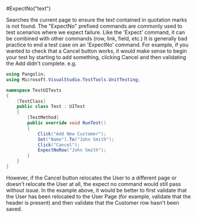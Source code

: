 #ExpectNo("text")



Searches the current page to ensure the text contained in quotation marks is not found. The "ExpectNo"
prefixed commands are commonly used to test scenarios where we expect failure. Like the 'Expect' command, it can be combined with other commands (row, link, field, etc.) It is generally bad practice to end a test case on an 'ExpectNo' command. For example, if you wanted to check that a Cancel button works, it would make sense to begin your test by starting to add something, clicking Cancel and then validating the Add didn't complete. e.g.

```C#
using Pangolin;
using Microsoft.VisualStudio.TestTools.UnitTesting;

namespace TestUITests
{
    [TestClass]
    public class Test : UITest
    {
        [TestMethod]
        public override void RunTest()
        {
            Click("Add New Customer");
            Set("Name").To("John Smith");
            Click("Cancel");
            ExpectNoRow("John Smith");
        }
    }
}

```



However, if the Cancel button relocates the User to a different page or doesn't relocate the User at all, the
expect no command would still pass without issue. In the example above, it would be better to first validate that the User has been relocated to the User Page (for example, validate that the header is present) and then validate that the Customer row hasn't been saved.